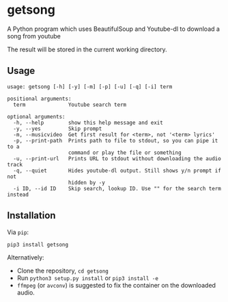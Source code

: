 getsong
=======

A Python program which uses BeautifulSoup and Youtube-dl to download a song from youtube

The result will be stored in the current working directory.

Usage
-----

    usage: getsong [-h] [-y] [-m] [-p] [-u] [-q] [-i] term
    
    positional arguments:
      term              Youtube search term
    
    optional arguments:
      -h, --help        show this help message and exit
      -y, --yes         Skip prompt
      -m, --musicvideo  Get first result for <term>, not '<term> lyrics'
      -p, --print-path  Prints path to file to stdout, so you can pipe it to a
                        command or play the file or something
      -u, --print-url   Prints URL to stdout without downloading the audio track
      -q, --quiet       Hides youtube-dl output. Still shows y/n prompt if not
                        hidden by -y
      -i ID, --id ID    Skip search, lookup ID. Use "" for the search term instead

Installation
------------

Via `pip`:

    pip3 install getsong

Alternatively:

 * Clone the repository, `cd getsong`
 * Run `python3 setup.py install` or `pip3 install -e`
 * `ffmpeg` (or `avconv`) is suggested to fix the container on the downloaded audio.
